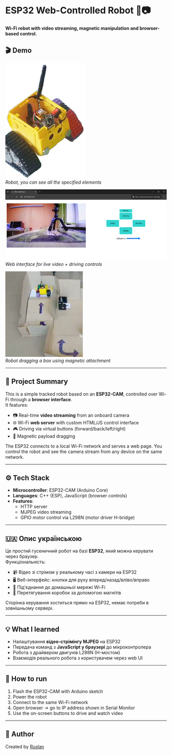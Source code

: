 # ESP32 Web-Controlled Robot 🤖📷
**Wi-Fi robot with video streaming, magnetic manipulation and browser-based control.**

## 🎬 Demo

![Robot](media/robot.png)  
*Robot, you can see all the specified elements*

![Web UI](media/web_control.png)  
*Web interface for live video + driving controls*

![Robot demo](media/robot_dragging.gif)  
*Robot dragging a box using magnetic attachment*

---

## 📌 Project Summary

This is a simple tracked robot based on an **ESP32-CAM**, controlled over Wi-Fi through a **browser interface**.  
It features:

- 📷 Real-time **video streaming** from an onboard camera
- 🌐 Wi-Fi **web server** with custom HTML/JS control interface
- 🎮 Driving via virtual buttons (forward/back/left/right)
- 🧲 Magnetic payload dragging

The ESP32 connects to a local Wi-Fi network and serves a web page. You control the robot and see the camera stream from any device on the same network.

---

## ⚙️ Tech Stack

- **Microcontroller**: ESP32-CAM (Arduino Core)
- **Languages**: C++ (ESP), JavaScript (browser controls)
- **Features**:
  - HTTP server
  - MJPEG video streaming
  - GPIO motor control via L298N (motor driver H-bridge)

---

## 🇺🇦 Опис українською

Це простий гусеничний робот на базі **ESP32**, який можна керувати через браузер.  
Функціональність:

- 📹 Відео зі стрімом у реальному часі з камери на ESP32
- 🖥️ Веб-інтерфейс: кнопки для руху вперед/назад/вліво/вправо
- 📡 Під'єднання до домашньої мережі Wi-Fi
- 🧲 Перетягування коробок за допомогою магнітів

Сторінка керування хоститься прямо на ESP32, немає потреби в зовнішньому сервері.

---

## 💡 What I learned

- Налаштування **відео-стрімінгу MJPEG** на ESP32
- Передача команд з **JavaScript у браузері** до мікроконтролера
- Робота з драйвером двигунів L298N (H-мостом)
- Взаємодія реального робота з користувачем через web UI

---

## 🚀 How to run

1. Flash the ESP32-CAM with Arduino sketch
2. Power the robot
3. Connect to the same Wi-Fi network
4. Open browser → go to IP address shown in Serial Monitor
5. Use the on-screen buttons to drive and watch video

---

## 👤 Author

Created by [Ruslan](https://github.com/Tataty)

